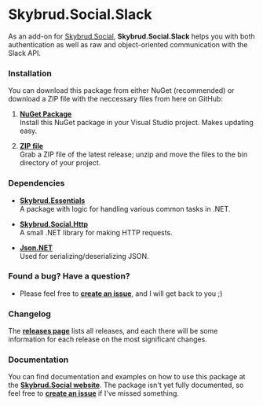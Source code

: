 Skybrud.Social.Slack
====================

As an add-on for [Skybrud.Social](https://github.com/abjerner/Skybrud.Social), **Skybrud.Social.Slack** helps you with both authentication as well as raw and object-oriented communication with the Slack API.

### Installation

You can download this package from either NuGet (recommended) or download a ZIP file with the neccessary files from here on GitHub:

1. [**NuGet Package**][NuGetPackage]  
Install this NuGet package in your Visual Studio project. Makes updating easy.

2. [**ZIP file**][GitHubRelease]  
Grab a ZIP file of the latest release; unzip and move the files to the bin directory of your project.

### Dependencies

- [**Skybrud.Essentials**](https://github.com/skybrud/Skybrud.Essentials)<br />A package with logic for handling various common tasks in .NET.

- [**Skybrud.Social.Http**](https://github.com/skybrud/Skybrud.Essentials.Http)<br />A small .NET library for making HTTP requests.

- [**Json.NET**](https://github.com/jamesnk/newtonsoft.json)<br />Used for serializing/deserializing JSON.

### Found a bug? Have a question?

* Please feel free to [**create an issue**][Issues], and I will get back to you ;)

### Changelog

The [**releases page**][Releases] lists all releases, and each there will be some information for each release on the most significant changes.

### Documentation

You can find documentation and examples on how to use this package at the [**Skybrud.Social website**][Website]. The package isn't yet fully documented, so feel free to [**create an issue**][Issues] if I've missed something.

[Website]: http://social.skybrud.dk/slack/
[NuGetPackage]: https://www.nuget.org/packages/Skybrud.Social.Slack
[GitHubRelease]: https://github.com/abjerner/Skybrud.Social.Slack/releases/latest
[Releases]: https://github.com/abjerner/Skybrud.Social.Slack/releases
[Issues]: https://github.com/abjerner/Skybrud.Social.Slack/issues
